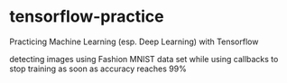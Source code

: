 # tensorflow-practice
Practicing Machine Learning (esp. Deep Learning) with Tensorflow

detecting images using Fashion MNIST data set while using callbacks to stop training as soon as accuracy reaches 99%
